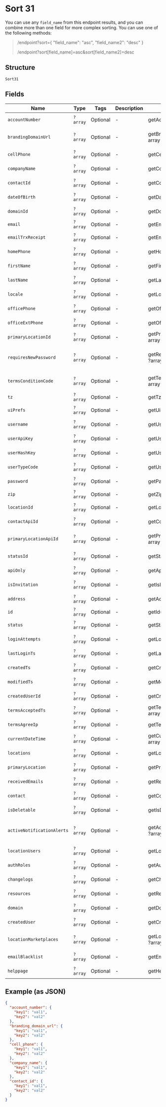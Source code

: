 
# Sort 31

You can use any `field_name` from this endpoint results, and you can combine more than one field for more complex sorting. You can use one of the following methods:

> /endpoint?sort={ "field_name": "asc", "field_name2": "desc" }
> 
> /endpoint?sort[field_name]=asc&sort[field_name2]=desc

## Structure

`Sort31`

## Fields

| Name | Type | Tags | Description | Getter | Setter |
|  --- | --- | --- | --- | --- | --- |
| `accountNumber` | `?array` | Optional | - | getAccountNumber(): ?array | setAccountNumber(?array accountNumber): void |
| `brandingDomainUrl` | `?array` | Optional | - | getBrandingDomainUrl(): ?array | setBrandingDomainUrl(?array brandingDomainUrl): void |
| `cellPhone` | `?array` | Optional | - | getCellPhone(): ?array | setCellPhone(?array cellPhone): void |
| `companyName` | `?array` | Optional | - | getCompanyName(): ?array | setCompanyName(?array companyName): void |
| `contactId` | `?array` | Optional | - | getContactId(): ?array | setContactId(?array contactId): void |
| `dateOfBirth` | `?array` | Optional | - | getDateOfBirth(): ?array | setDateOfBirth(?array dateOfBirth): void |
| `domainId` | `?array` | Optional | - | getDomainId(): ?array | setDomainId(?array domainId): void |
| `email` | `?array` | Optional | - | getEmail(): ?array | setEmail(?array email): void |
| `emailTrxReceipt` | `?array` | Optional | - | getEmailTrxReceipt(): ?array | setEmailTrxReceipt(?array emailTrxReceipt): void |
| `homePhone` | `?array` | Optional | - | getHomePhone(): ?array | setHomePhone(?array homePhone): void |
| `firstName` | `?array` | Optional | - | getFirstName(): ?array | setFirstName(?array firstName): void |
| `lastName` | `?array` | Optional | - | getLastName(): ?array | setLastName(?array lastName): void |
| `locale` | `?array` | Optional | - | getLocale(): ?array | setLocale(?array locale): void |
| `officePhone` | `?array` | Optional | - | getOfficePhone(): ?array | setOfficePhone(?array officePhone): void |
| `officeExtPhone` | `?array` | Optional | - | getOfficeExtPhone(): ?array | setOfficeExtPhone(?array officeExtPhone): void |
| `primaryLocationId` | `?array` | Optional | - | getPrimaryLocationId(): ?array | setPrimaryLocationId(?array primaryLocationId): void |
| `requiresNewPassword` | `?array` | Optional | - | getRequiresNewPassword(): ?array | setRequiresNewPassword(?array requiresNewPassword): void |
| `termsConditionCode` | `?array` | Optional | - | getTermsConditionCode(): ?array | setTermsConditionCode(?array termsConditionCode): void |
| `tz` | `?array` | Optional | - | getTz(): ?array | setTz(?array tz): void |
| `uiPrefs` | `?array` | Optional | - | getUiPrefs(): ?array | setUiPrefs(?array uiPrefs): void |
| `username` | `?array` | Optional | - | getUsername(): ?array | setUsername(?array username): void |
| `userApiKey` | `?array` | Optional | - | getUserApiKey(): ?array | setUserApiKey(?array userApiKey): void |
| `userHashKey` | `?array` | Optional | - | getUserHashKey(): ?array | setUserHashKey(?array userHashKey): void |
| `userTypeCode` | `?array` | Optional | - | getUserTypeCode(): ?array | setUserTypeCode(?array userTypeCode): void |
| `password` | `?array` | Optional | - | getPassword(): ?array | setPassword(?array password): void |
| `zip` | `?array` | Optional | - | getZip(): ?array | setZip(?array zip): void |
| `locationId` | `?array` | Optional | - | getLocationId(): ?array | setLocationId(?array locationId): void |
| `contactApiId` | `?array` | Optional | - | getContactApiId(): ?array | setContactApiId(?array contactApiId): void |
| `primaryLocationApiId` | `?array` | Optional | - | getPrimaryLocationApiId(): ?array | setPrimaryLocationApiId(?array primaryLocationApiId): void |
| `statusId` | `?array` | Optional | - | getStatusId(): ?array | setStatusId(?array statusId): void |
| `apiOnly` | `?array` | Optional | - | getApiOnly(): ?array | setApiOnly(?array apiOnly): void |
| `isInvitation` | `?array` | Optional | - | getIsInvitation(): ?array | setIsInvitation(?array isInvitation): void |
| `address` | `?array` | Optional | - | getAddress(): ?array | setAddress(?array address): void |
| `id` | `?array` | Optional | - | getId(): ?array | setId(?array id): void |
| `status` | `?array` | Optional | - | getStatus(): ?array | setStatus(?array status): void |
| `loginAttempts` | `?array` | Optional | - | getLoginAttempts(): ?array | setLoginAttempts(?array loginAttempts): void |
| `lastLoginTs` | `?array` | Optional | - | getLastLoginTs(): ?array | setLastLoginTs(?array lastLoginTs): void |
| `createdTs` | `?array` | Optional | - | getCreatedTs(): ?array | setCreatedTs(?array createdTs): void |
| `modifiedTs` | `?array` | Optional | - | getModifiedTs(): ?array | setModifiedTs(?array modifiedTs): void |
| `createdUserId` | `?array` | Optional | - | getCreatedUserId(): ?array | setCreatedUserId(?array createdUserId): void |
| `termsAcceptedTs` | `?array` | Optional | - | getTermsAcceptedTs(): ?array | setTermsAcceptedTs(?array termsAcceptedTs): void |
| `termsAgreeIp` | `?array` | Optional | - | getTermsAgreeIp(): ?array | setTermsAgreeIp(?array termsAgreeIp): void |
| `currentDateTime` | `?array` | Optional | - | getCurrentDateTime(): ?array | setCurrentDateTime(?array currentDateTime): void |
| `locations` | `?array` | Optional | - | getLocations(): ?array | setLocations(?array locations): void |
| `primaryLocation` | `?array` | Optional | - | getPrimaryLocation(): ?array | setPrimaryLocation(?array primaryLocation): void |
| `receivedEmails` | `?array` | Optional | - | getReceivedEmails(): ?array | setReceivedEmails(?array receivedEmails): void |
| `contact` | `?array` | Optional | - | getContact(): ?array | setContact(?array contact): void |
| `isDeletable` | `?array` | Optional | - | getIsDeletable(): ?array | setIsDeletable(?array isDeletable): void |
| `activeNotificationAlerts` | `?array` | Optional | - | getActiveNotificationAlerts(): ?array | setActiveNotificationAlerts(?array activeNotificationAlerts): void |
| `locationUsers` | `?array` | Optional | - | getLocationUsers(): ?array | setLocationUsers(?array locationUsers): void |
| `authRoles` | `?array` | Optional | - | getAuthRoles(): ?array | setAuthRoles(?array authRoles): void |
| `changelogs` | `?array` | Optional | - | getChangelogs(): ?array | setChangelogs(?array changelogs): void |
| `resources` | `?array` | Optional | - | getResources(): ?array | setResources(?array resources): void |
| `domain` | `?array` | Optional | - | getDomain(): ?array | setDomain(?array domain): void |
| `createdUser` | `?array` | Optional | - | getCreatedUser(): ?array | setCreatedUser(?array createdUser): void |
| `locationMarketplaces` | `?array` | Optional | - | getLocationMarketplaces(): ?array | setLocationMarketplaces(?array locationMarketplaces): void |
| `emailBlacklist` | `?array` | Optional | - | getEmailBlacklist(): ?array | setEmailBlacklist(?array emailBlacklist): void |
| `helppage` | `?array` | Optional | - | getHelppage(): ?array | setHelppage(?array helppage): void |

## Example (as JSON)

```json
{
  "account_number": {
    "key1": "val1",
    "key2": "val2"
  },
  "branding_domain_url": {
    "key1": "val1",
    "key2": "val2"
  },
  "cell_phone": {
    "key1": "val1",
    "key2": "val2"
  },
  "company_name": {
    "key1": "val1",
    "key2": "val2"
  },
  "contact_id": {
    "key1": "val1",
    "key2": "val2"
  }
}
```

